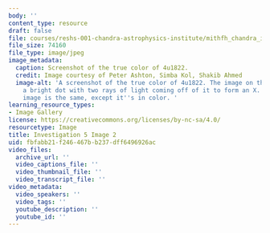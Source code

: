 ```yaml
---
body: ''
content_type: resource
draft: false
file: courses/reshs-001-chandra-astrophysics-institute/mithfh_chandra_inv5_trucol.jpg
file_size: 74160
file_type: image/jpeg
image_metadata:
  caption: Screenshot of the true color of 4u1822.
  credit: Image courtesy of Peter Ashton, Simba Kol, Shakib Ahmed
  image-alt: 'A screenshot of the true color of 4u1822. The image on the left contains
    a bright dot with two rays of light coming off of it to form an X. The second
    image is the same, except it''s in color. '
learning_resource_types:
- Image Gallery
license: https://creativecommons.org/licenses/by-nc-sa/4.0/
resourcetype: Image
title: Investigation 5 Image 2
uid: fbfabb21-f246-467b-b237-dff6496926ac
video_files:
  archive_url: ''
  video_captions_file: ''
  video_thumbnail_file: ''
  video_transcript_file: ''
video_metadata:
  video_speakers: ''
  video_tags: ''
  youtube_description: ''
  youtube_id: ''
---
```

